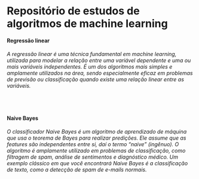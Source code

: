 <h1>Repositório de estudos de algoritmos de machine learning</h1>
<h4>Regressão linear</h4>
<h6>A regressão linear é uma técnica fundamental em machine learning, utilizada para modelar a relação entre uma variável dependente e uma ou mais variáveis independentes. 
  É um dos algoritmos mais simples e amplamente utilizados na área, sendo especialmente eficaz em problemas de previsão ou classificação quando existe uma relação linear entre as variáveis.</h6>
<br>
<h4>Naive Bayes</h4>
<h6>O classificador Naive Bayes é um algoritmo de aprendizado de máquina que usa o teorema de Bayes para realizar predições. Ele assume que as features são independentes entre si, daí o termo “naive” (ingênuo). O algoritmo é amplamente utilizado em problemas de classificação, como filtragem de spam, análise de sentimentos e diagnóstico médico. Um exemplo clássico em que você encontrará Naive Bayes é a classificação de texto, como a detecção de spam de e-mails normais.</h6>
